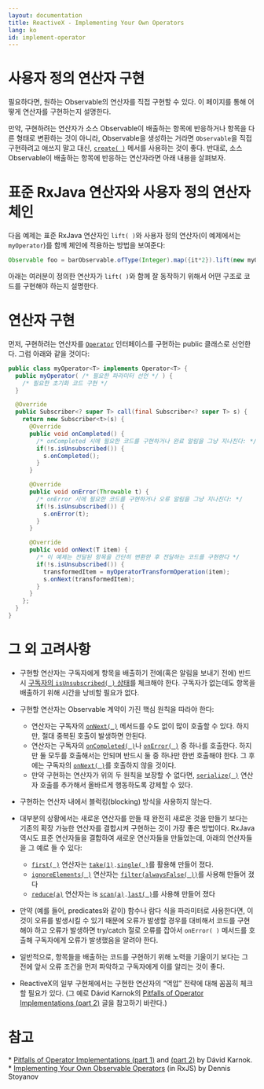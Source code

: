 ```yaml
---
layout: documentation
title: ReactiveX - Implementing Your Own Operators
lang: ko
id: implement-operator
---
```


<h1>사용자 정의 연산자 구현</h1>

필요하다면, 원하는 Observable의 연산자를 직접 구현할 수 있다. 이 페이지를 통해 어떻게 연산자를 구현하는지 설명한다.

만약, 구현하려는 연산자가 소스 Observable이 배출하는 항목에 반응하거나 항목을 다른 형태로 변환하는 것이 아니라, Observable을 생성하는 거라면 `Observable`을 직접 구현하려고 애쓰지 말고 대신, 
[`create( )`](https://github.com/ReactiveX/RxJava/wiki/Creating-Observables) 메서를 사용하는 것이 좋다. 반대로, 소스 Observable이 배출하는 항목에 반응하는 연산자라면 아래 내용을 살펴보자.

<h1> 표준 RxJava 연산자와 사용자 정의 연산자 체인</h1>

다음 예제는 표준 RxJava 연산자인 `lift( )`와 사용자 정의 연산자(이 예제에서는 `myOperator`)를 함께 체인에 적용하는 방법을 보여준다:

```groovy
Observable foo = barObservable.ofType(Integer).map({it*2}).lift(new myOperator<T>()).map({"transformed by myOperator: " + it});
```
아래는 여러분이 정의한 연산자가 `lift( )`와 함께 잘 동작하기 위해서 어떤 구조로 코드를 구현해야 하는지 설명한다.

<h1> 연산자 구현</h1>

먼저, 구현하려는 연산자를 [`Operator`](http://reactivex.io/RxJava/javadoc/rx/Observable.Operator.html) 인터페이스를 구현하는 public 클래스로 선언한다. 그럼 아래와 같을 것이다:

```java
public class myOperator<T> implements Operator<T> {
  public myOperator( /* 필요한 파라미터 선언 */ ) {
    /* 필요한 초기화 코드 구현 */
  }

  @Override
  public Subscriber<? super T> call(final Subscriber<? super T> s) {
    return new Subscriber<t>(s) {
      @Override
      public void onCompleted() {
        /* onCompleted 시에 필요한 코드를 구현하거나 완료 알림을 그냥 지나친다: */
        if(!s.isUnsubscribed()) {
          s.onCompleted();
        }
      }

      @Override
      public void onError(Throwable t) {
        /* onError 시에 필요한 코드를 구현하거나 오류 알림을 그냥 지나친다: */
        if(!s.isUnsubscribed()) {
          s.onError(t);
        }
      }

      @Override
      public void onNext(T item) {
        /* 이 예제는 전달된 항목을 간단히 변환한 후 전달하는 코드를 구현한다 */
        if(!s.isUnsubscribed()) {
          transformedItem = myOperatorTransformOperation(item);
          s.onNext(transformedItem);
        }
      }
    };
  }
}
``` 

<h1> 그 외 고려사항</h1>

* 구현할 연산자는 구독자에게 항목을 배출하기 전에(혹은 알림을 보내기 전에) 반드시 [구독자의 `isUnsubscribed( )` 상태](Observable#unsubscribing)를 체크해야 한다. 구독자가 없는데도 항목을 배출하기 위해 시간을 낭비할 필요가 없다.

* 구현할 연산자는 Observable 계약이 가진 핵심 원칙을 따라야 한다:
  * 연산자는 구독자의 [`onNext( )`](Observable#onnext-oncompleted-and-onerror) 메서드를 수도 없이 많이 호출할 수 있다. 하지만, 절대 중복된 호출이 발생하면 안된다.
  * 연산자는 구독자의 [`onCompleted( )`](Observable#onnext-oncompleted-and-onerror)나 [`onError( )`](Observable#onnext-oncompleted-and-onerror) 중 하나를 호출한다. 하지만 둘 모두를 호출해서는 안되며 반드시 둘 중 하나만 한번 호출해야 한다. 그 후에는 구독자의 [`onNext( )`](Observable#onnext-oncompleted-and-onerror)를 호출하지 않을 것이다.
  * 만약 구현하는 연산자가 위의 두 원칙을 보장할 수 없다면, [`serialize( )`](Observable-Utility-Operators#serialize) 연산자 호출를 추가해서 올바르게 행동하도록 강제할 수 있다.
* 구현하는 연산자 내에서 블럭킹(blocking) 방식을 사용하지 않는다.
* 대부분의 상황에서는 새로운 연산자를 만들 때 완전히 새로운 것을 만들기 보다는 기존의 확장 가능한 연산자를 결합시켜 구현하는 것이 가장 좋은 방법이다. RxJava 역시도 표준 연산자들을 결합하여 새로운 연산자들을 만들었는데, 아래의 연산자들을 그 예로 들 수 있다:
  * [`first( )`](Filtering-Observables#wiki-first-and-takefirst) 연산자는 [`take(1)`](Filtering-Observables#wiki-take)`.`[`single( )`](Observable-Utility-Operators#wiki-single-and-singleordefault)를 활용해 만들어 졌다.
  * [`ignoreElements( )`](Filtering-Observables#wiki-ignoreelements) 연산자는 [`filter(alwaysFalse( ))`](Filtering-Observables#wiki-filter)를 사용해 만들어 졌다
  * [`reduce(a)`](Mathematical-and-Aggregate-Operators#wiki-reduce) 연산자는 is [`scan(a)`](Transforming-Observables#wiki-scan)`.`[`last( )`](Filtering-Observables#wiki-last)를 사용해 만들어 졌다
* 만약 (예를 들어, predicates와 같이) 함수나 람다 식을 파라미터로 사용한다면, 이것이 오류를 발생시킬 수 있기 때문에 오류가 발생할 경우를 대비해서 코드를 구현해야 하고 오류가 발생하면 try/catch 절로 오류를 잡아서 `onError( )` 메서드를 호출해 구독자에게 오류가 발생했음을 알려야 한다.
* 일반적으로, 항목들을 배출하는 코드를 구현하기 위해 노력을 기울이기 보다는 그 전에 앞서 오류 조건을 먼저 파악하고 구독자에게 이를 알리는 것이 좋다.
* ReactiveX의 일부 구현체에서는 구현한 연산자의 &ldquo;역압&rdquo; 전략에 대해 꼼꼼히 체크할 필요가 있다. (그 예로 D&aacute;vid Karnok의 <a href="http://akarnokd.blogspot.hu/2015/05/pitfalls-of-operator-implementations_14.html">Pitfalls of Operator Implementations (part 2)</a> 글을 참고하기 바란다.)

<h1> 참고</h1>
* <a href="http://akarnokd.blogspot.hu/2015/05/pitfalls-of-operator-implementations.html">Pitfalls of Operator Implementations (part 1)</a> and <a href="http://akarnokd.blogspot.hu/2015/05/pitfalls-of-operator-implementations_14.html">(part 2)</a> by D&aacute;vid Karnok.
* <a href="http://xgrommx.github.io/rx-book/content/getting_started_with_rxjs/implementing_your_own_operators.html">Implementing Your Own Observable Operators</a> (in RxJS) by Dennis Stoyanov
